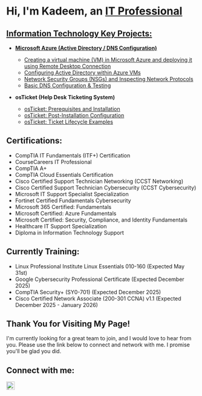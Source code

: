 <h1>Hi, I'm Kadeem, an <a href="https://linkedin.com/in/kadeem-charles-in">IT Professional </h1>

<h2> Information Technology Key Projects:</h2>

- <b>Microsoft Azure (Active Directory / DNS Configuration)</b>
  - [Creating a virtual machine (VM) in Microsoft Azure and deploying it using Remote Desktop Connection](https://github.com/kcharles-ghub/vm-remotedesktop)
  - [Configuring Active Directory within Azure VMs](https://github.com/kcharles-ghub/configure-ad)
  - [Network Security Groups (NSGs) and Inspecting Network Protocols](https://github.com/kcharles-ghub/azure-network-protocols)
  - [Basic DNS Configuration & Testing](https://github.com/kcharles-ghub/dns-config)

- <b>osTicket (Help Desk Ticketing System)</b>
  - [osTicket: Prerequisites and Installation](https://github.com/kcharles-ghub/osticket-prereqs)
  - [osTicket: Post-Installation Configuration](https://github.com/kcharles-ghub/post-install-config)
  - [osTicket: Ticket Lifecycle Examples](https://github.com/kcharles-ghub/ticket-lifecycle)
 
<h2>Certifications:</h2>

  - CompTIA IT Fundamentals (ITF+) Certification
  - CourseCareers IT Professional 
  - CompTIA A+
  - CompTIA Cloud Essentials Certification
  - Cisco Certified Support Technician Networking (CCST Networking)
  - Cisco Certified Support Technician Cybersecurity (CCST Cybersecurity)
  - Microsoft IT Support Specialist Specialization
  - Fortinet Certified Fundamentals Cybersecurity
  - Microsoft 365 Certified: Fundamentals
  - Microsoft Certified: Azure Fundamentals
  - Microsoft Certified: Security, Compliance, and Identity Fundamentals
  - Healthcare IT Support Specialization
  - Diploma in Information Technology Support

<h2>Currently Training:</h2>
 
  - Linux Professional Institute Linux Essentials 010-160 (Expected May 31st)</li>
  - Google Cybersecurity Professional Certificate (Expected December 2025)</li>
  - CompTIA Security+ (SY0-701) (Expected December 2025)</li>
  - Cisco Certified Network Associate (200-301 CCNA) v1.1 (Expected December 2025 - January 2026)</li>

<h2>Thank You for Visiting My Page!</h2>
 
 <p>I'm currently looking for a great team to join, and I would love to hear from you. Please use the link below to connect and network with me. I promise you'll be glad you did.</p>

<h2> Connect with me:</h2>

[<img align="left" alt=" | LinkedIn" width="22px" src="https://cdn.jsdelivr.net/npm/simple-icons@v3/icons/linkedin.svg" />][linkedin]

[linkedin]: https://linkedin.com/in/kadeem-charles-in
